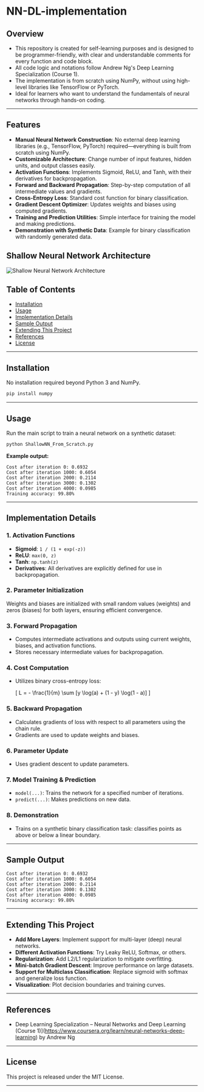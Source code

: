 # NN-DL-implementation

## Overview

- This repository is created for self-learning purposes and is designed to be programmer-friendly, with clear and understandable comments for every function and code block.
- All code logic and notations follow Andrew Ng's Deep Learning Specialization (Course 1).
-  The implementation is from scratch using NumPy, without using high-level libraries like TensorFlow or PyTorch.
-  Ideal for learners who want to understand the fundamentals of neural networks through hands-on coding.
---

## Features

- **Manual Neural Network Construction**: No external deep learning libraries (e.g., TensorFlow, PyTorch) required—everything is built from scratch using NumPy.
- **Customizable Architecture**: Change number of input features, hidden units, and output classes easily.
- **Activation Functions**: Implements Sigmoid, ReLU, and Tanh, with their derivatives for backpropagation.
- **Forward and Backward Propagation**: Step-by-step computation of all intermediate values and gradients.
- **Cross-Entropy Loss**: Standard cost function for binary classification.
- **Gradient Descent Optimizer**: Updates weights and biases using computed gradients.
- **Training and Prediction Utilities**: Simple interface for training the model and making predictions.
- **Demonstration with Synthetic Data**: Example for binary classification with randomly generated data.

## Shallow Neural Network Architecture
![Shallow Neural Network Architecture](https://github.com/user-attachments/assets/163c9588-b807-4ca3-bcd0-e2bb9f83494e)


## Table of Contents

- [Installation](#installation)
- [Usage](#usage)
- [Implementation Details](#implementation-details)
- [Sample Output](#sample-output)
- [Extending This Project](#extending-this-project)
- [References](#references)
- [License](#license)

---

## Installation

No installation required beyond Python 3 and NumPy.

```bash
pip install numpy
```

---

## Usage

Run the main script to train a neural network on a synthetic dataset:

```bash
python ShallowNN_From_Scratch.py
```

**Example output:**
```
Cost after iteration 0: 0.6932
Cost after iteration 1000: 0.6054
Cost after iteration 2000: 0.2114
Cost after iteration 3000: 0.1302
Cost after iteration 4000: 0.0985
Training accuracy: 99.80%
```

---

## Implementation Details

### 1. Activation Functions

- **Sigmoid**: `1 / (1 + exp(-z))`
- **ReLU**: `max(0, z)`
- **Tanh**: `np.tanh(z)`
- **Derivatives**: All derivatives are explicitly defined for use in backpropagation.

### 2. Parameter Initialization

Weights and biases are initialized with small random values (weights) and zeros (biases) for both layers, ensuring efficient convergence.

### 3. Forward Propagation

- Computes intermediate activations and outputs using current weights, biases, and activation functions.
- Stores necessary intermediate values for backpropagation.

### 4. Cost Computation

- Utilizes binary cross-entropy loss:
  
  \[
  L = - \frac{1}{m} \sum [y \log(a) + (1 - y) \log(1 - a)]
  \]

### 5. Backward Propagation

- Calculates gradients of loss with respect to all parameters using the chain rule.
- Gradients are used to update weights and biases.

### 6. Parameter Update

- Uses gradient descent to update parameters.

### 7. Model Training & Prediction

- `model(...)`: Trains the network for a specified number of iterations.
- `predict(...)`: Makes predictions on new data.

### 8. Demonstration

- Trains on a synthetic binary classification task: classifies points as above or below a linear boundary.

---

## Sample Output

```
Cost after iteration 0: 0.6932
Cost after iteration 1000: 0.6054
Cost after iteration 2000: 0.2114
Cost after iteration 3000: 0.1302
Cost after iteration 4000: 0.0985
Training accuracy: 99.80%
```

---

## Extending This Project

- **Add More Layers**: Implement support for multi-layer (deep) neural networks.
- **Different Activation Functions**: Try Leaky ReLU, Softmax, or others.
- **Regularization**: Add L2/L1 regularization to mitigate overfitting.
- **Mini-batch Gradient Descent**: Improve performance on large datasets.
- **Support for Multiclass Classification**: Replace sigmoid with softmax and generalize loss function.
- **Visualization**: Plot decision boundaries and training curves.

---

## References

- Deep Learning Specialization – Neural Networks and Deep Learning (Course 1)](https://www.coursera.org/learn/neural-networks-deep-learning) by Andrew Ng
---

## License

This project is released under the MIT License.

---
